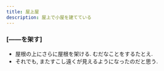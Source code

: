 ```yaml
---
title: 屋上屋
description: 屋上で小屋を建てている
---
```




### \[——を架す\] 

- 屋根の上にさらに屋根を架ける. むだなことをするたとえ. 
- それでも, またすこし遠くが見えるようになったのだと思う. 

